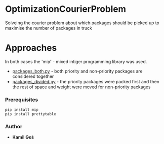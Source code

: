 # OptimizationCourierProblem
Solveing the courier problem about which packages should be picked up to maximise the number of packages in truck

# Approaches
In both cases the 'mip' - mixed intiger programming library was used. 
* [packages_both.py](https://github.com/KamilGos/OptimisationCourierProblem/blob/main/packages_both.py) - both priority and non-priority packages are considered together
* [packages_divided.py](https://github.com/KamilGos/OptimisationCourierProblem/blob/main/packages_divided.py) - the priority packages were packed first and then the rest of space and weight were moved for non-priority packages

### Prerequisites
```
pip install mip
pip install prettytable
```

### Author
* **Kamil Goś** 
